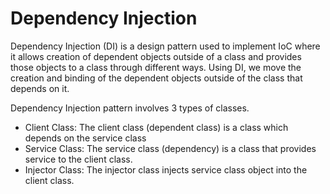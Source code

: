 <h1>Dependency Injection</h1>
<p>Dependency Injection (DI) is a design pattern used to implement IoC where it allows creation of dependent objects outside of a class and provides those objects to a class through different ways. Using DI, we move the creation and binding of the dependent objects outside of the class that depends on it.</p>

<p>Dependency Injection pattern involves 3 types of classes.</p>
<ul>
	<li>Client Class: The client class (dependent class) is a class which depends on the service class</li>
	<li>Service Class: The service class (dependency) is a class that provides service to the client class.</li>
	<li>Injector Class: The injector class injects service class object into the client class.</li>
</ul>